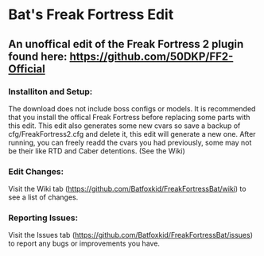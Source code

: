 # Bat's Freak Fortress Edit
## An unoffical edit of the Freak Fortress 2 plugin found here: https://github.com/50DKP/FF2-Official


### Installiton and Setup:
The download does not include boss configs or models. It is recommended that you install the offical Freak Fortress before
replacing some parts with this edit. This edit also generates some new cvars so save a backup of cfg/FreakFortress2.cfg
and delete it, this edit will generate a new one. After running, you can freely readd the cvars you had previously, some
may not be their like RTD and Caber detentions. (See the Wiki)

### Edit Changes:
Visit the Wiki tab (https://github.com/Batfoxkid/FreakFortressBat/wiki) to see a list of changes.

### Reporting Issues:
Visit the Issues tab (https://github.com/Batfoxkid/FreakFortressBat/issues) to report any bugs or improvements you have.
